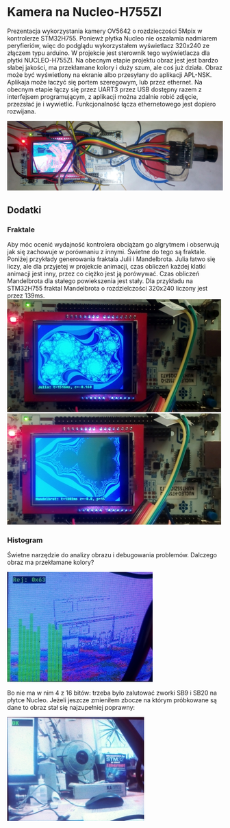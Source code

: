 # Kamera na Nucleo-H755ZI
Prezentacja wykorzystania kamery OV5642 o rozdzieczości 5Mpix w kontrolerze STM32H755.
Poniewż płytka Nucleo nie oszałamia nadmiarem peryfieriów, więc do podglądu wykorzystałem wyświetlacz 320x240 ze złączem typu arduino. W projekcie jest sterownik tego wyświetlacza dla płytki NUCLEO-H755ZI. 
Na obecnym etapie projektu obraz jest jest bardzo słabej jakości, ma przekłamane kolory i duży szum, ale coś już działa.
Obraz może być wyświetlony na ekranie albo przesyłany do aplikacji APL-NSK. Aplikaja może łaczyć się portem szeregowym, lub przez ethernet. 
Na obecnym etapie łączy się przez UART3 przez USB dostępny razem z interfejsem programującym, z aplikacji można zdalnie robić zdjęcie, przezsłać je i wywietlić. Funkcjonalność łącza ethernetowego jest dopiero rozwijana.

![Przykład](obr/OV5642_na_NUCLEO-H755ZI.jpg)

## Dodatki
### Fraktale
Aby móc ocenić wydajność kontrolera obciążam go algrytmem i obserwują jak się zachowuje w porównaniu z innymi. Świetne do tego są fraktale. Poniżej przykłady generowania fraktala Julii i Mandelbrota. 
Julia łatwo się liczy, ale dla przyjetej w projekcie animacji, czas obliczeń każdej klatki animacji jest inny, przez co ciężko jest ją porówywać. Czas obliczeń Mandelbrota dla stałego powiekszenia jest stały.
Dla przykładu na STM32H755 fraktal Mandelbrota o rozdzielczości 320x240 liczony jest przez 139ms.
![Julia](obr/Julia.jpg)
![Mandelbrot](obr/Mandelbrot.jpg)

### Histogram
Świetne narzędzie do analizy obrazu i debugowania problemów. Dalczego obraz ma przekłamane kolory? 

![Histogram](obr/histogram_bitow.jpg)

Bo nie ma w nim 4 z 16 bitów: trzeba było zalutować zworki SB9 i SB20 na płytce Nucleo. 
Jeżeli jeszcze zmieniłem zbocze na którym próbkowane są dane to obraz stał się najzupełniej poprawny:

![Poprawny obraz](obr/obraz_OK.jpg)
